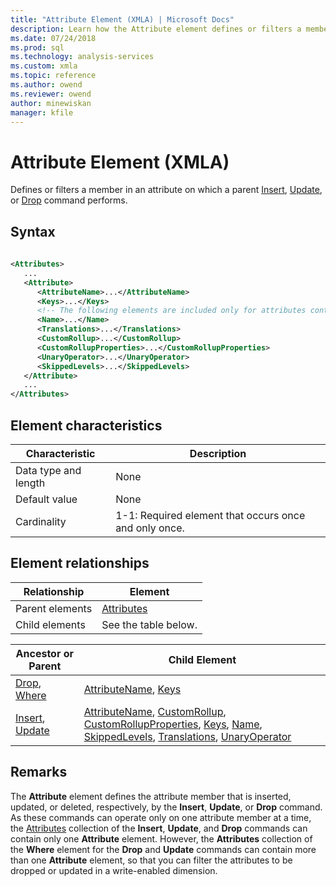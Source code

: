 ```yaml
---
title: "Attribute Element (XMLA) | Microsoft Docs"
description: Learn how the Attribute element defines or filters a member in an attribute on which a parent Insert, Update, or Drop command performs.
ms.date: 07/24/2018
ms.prod: sql
ms.technology: analysis-services
ms.custom: xmla
ms.topic: reference
ms.author: owend
ms.reviewer: owend
author: minewiskan
manager: kfile
---
```

# Attribute Element (XMLA)

  Defines or filters a member in an attribute on which a parent [Insert](../xml-elements-commands/insert-element-xmla.md), [Update](../xml-elements-commands/update-element-xmla.md), or [Drop](../xml-elements-commands/drop-element-xmla.md) command performs.  
  
## Syntax  
  
```xml  
  
<Attributes>  
   ...  
   <Attribute>  
      <AttributeName>...</AttributeName>  
      <Keys>...</Keys>  
      <!-- The following elements are included only for attributes contained in the Attributes element of a parent Insert or Update command -->  
      <Name>...</Name>  
      <Translations>...</Translations>  
      <CustomRollup>...</CustomRollup>  
      <CustomRollupProperties>...</CustomRollupProperties>  
      <UnaryOperator>...</UnaryOperator>  
      <SkippedLevels>...</SkippedLevels>  
   </Attribute>  
   ...  
</Attributes>  
```  
  
## Element characteristics  
  
|Characteristic|Description|  
|--------------------|-----------------|  
|Data type and length|None|  
|Default value|None|  
|Cardinality|1-1: Required element that occurs once and only once.|  
  
## Element relationships  
  
|Relationship|Element|  
|------------------|-------------|  
|Parent elements|[Attributes](../xml-elements-properties/attributes-element-xmla.md)|  
|Child elements|See the table below.|  
  
|Ancestor or Parent|Child Element|  
|------------------------|-------------------|  
|[Drop](../xml-elements-commands/drop-element-xmla.md), [Where](../xml-elements-properties/where-element-xmla.md)|[AttributeName](../xml-elements-properties/attributename-element-xmla.md), [Keys](../xml-elements-properties/keys-element-xmla.md)|  
|[Insert](../xml-elements-commands/insert-element-xmla.md), [Update](../xml-elements-commands/update-element-xmla.md)|[AttributeName](../xml-elements-properties/attributename-element-xmla.md), [CustomRollup](../xml-elements-properties/customrollup-element-xmla.md), [CustomRollupProperties](../xml-elements-properties/customrollupproperties-element-xmla.md), [Keys](../xml-elements-properties/keys-element-xmla.md), [Name](../xml-elements-properties/name-element-xmla.md), [SkippedLevels](../xml-elements-properties/skippedlevels-element-xmla.md), [Translations](../xml-elements-properties/translations-element-xmla.md), [UnaryOperator](../xml-elements-properties/unaryoperator-element-xmla.md)|  
  
## Remarks  
 The **Attribute** element defines the attribute member that is inserted, updated, or deleted, respectively, by the **Insert**, **Update**, or **Drop** command. As these commands can operate only on one attribute member at a time, the [Attributes](../xml-elements-properties/attributes-element-xmla.md) collection of the **Insert**, **Update**, and **Drop** commands can contain only one **Attribute** element. However, the **Attributes** collection of the **Where** element for the **Drop** and **Update** commands can contain more than one **Attribute** element, so that you can filter the attributes to be dropped or updated in a write-enabled dimension.  

